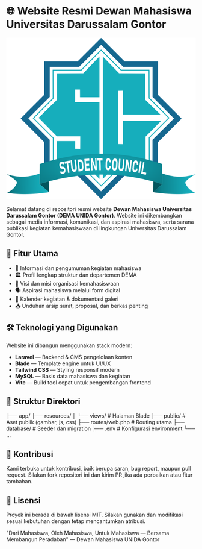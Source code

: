 # 🌐 Website Resmi Dewan Mahasiswa Universitas Darussalam Gontor

![Logo DEMA](public/img/logoweb.png)

Selamat datang di repositori resmi website **Dewan Mahasiswa Universitas Darussalam Gontor (DEMA UNIDA Gontor)**. Website ini dikembangkan sebagai media informasi, komunikasi, dan aspirasi mahasiswa, serta sarana publikasi kegiatan kemahasiswaan di lingkungan Universitas Darussalam Gontor.

## 🚀 Fitur Utama

- 📣 Informasi dan pengumuman kegiatan mahasiswa
- 🏛️ Profil lengkap struktur dan departemen DEMA
- 🧭 Visi dan misi organisasi kemahasiswaan
- 🗣️ Aspirasi mahasiswa melalui form digital
- 📅 Kalender kegiatan & dokumentasi galeri
- 📥 Unduhan arsip surat, proposal, dan berkas penting

## 🛠️ Teknologi yang Digunakan

Website ini dibangun menggunakan stack modern:

- **Laravel** — Backend & CMS pengelolaan konten
- **Blade** — Template engine untuk UI/UX
- **Tailwind CSS** — Styling responsif modern
- **MySQL** — Basis data mahasiswa dan kegiatan
- **Vite** — Build tool cepat untuk pengembangan frontend

## 📁 Struktur Direktori
├── app/
├── resources/
│ └── views/ # Halaman Blade
├── public/ # Aset publik (gambar, js, css)
├── routes/web.php # Routing utama
├── database/ # Seeder dan migration
├── .env # Konfigurasi environment
└── ...

## 👥 Kontribusi
Kami terbuka untuk kontribusi, baik berupa saran, bug report, maupun pull request. Silakan fork repositori ini dan kirim PR jika ada perbaikan atau fitur tambahan.

## 📄 Lisensi
Proyek ini berada di bawah lisensi MIT. Silakan gunakan dan modifikasi sesuai kebutuhan dengan tetap mencantumkan atribusi.

"Dari Mahasiswa, Oleh Mahasiswa, Untuk Mahasiswa — Bersama Membangun Peradaban"
— Dewan Mahasiswa UNIDA Gontor

